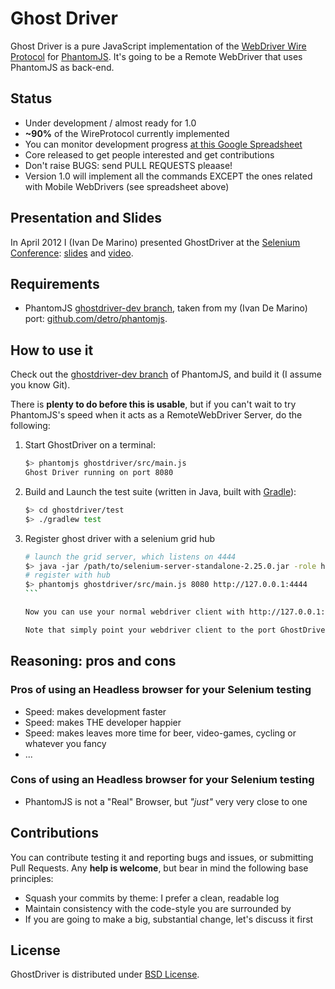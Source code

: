 # Ghost Driver

Ghost Driver is a pure JavaScript implementation of the
[WebDriver Wire Protocol](http://code.google.com/p/selenium/wiki/JsonWireProtocol)
for [PhantomJS](http://phantomjs.org/).
It's going to be a Remote WebDriver that uses PhantomJS as back-end.

## Status

* Under development / almost ready for 1.0
* **~90%** of the WireProtocol currently implemented
* You can monitor development progress [at this Google Spreadsheet](https://docs.google.com/spreadsheet/ccc?key=0Am63grtxc7bDdGNqX1ZPX2VoZlE2ZHZhd09lNDkzbkE)
* Core released to get people interested and get contributions
* Don't raise BUGS: send PULL REQUESTS pleaase!
* Version 1.0 will implement all the commands EXCEPT the ones related with Mobile WebDrivers (see spreadsheet above)

## Presentation and Slides

In April 2012 I (Ivan De Marino) presented GhostDriver at the
[Selenium Conference](http://www.seleniumconf.org/speakers/#IDM):
[slides](http://cdn.ivandemarino.me/slides/speed_up_selenium_with_phantomjs/index.html)
and
[video](http://blog.ivandemarino.me/2012/05/01/Me-the-Selenium-Conference-2012).

## Requirements

* PhantomJS [ghostdriver-dev branch](https://github.com/detro/phantomjs/tree/ghostdriver-dev),
taken from my (Ivan De Marino) port: [github.com/detro/phantomjs](https://github.com/detro/phantomjs).

## How to use it

Check out the [ghostdriver-dev branch](https://github.com/detro/phantomjs/tree/ghostdriver-dev)
of PhantomJS, and build it (I assume you know Git).

There is **plenty to do before this is usable**, but if you can't wait to try
PhantomJS's speed when it acts as a RemoteWebDriver Server, do the following:

1. Start GhostDriver on a terminal:

    ```bash
    $> phantomjs ghostdriver/src/main.js
    Ghost Driver running on port 8080
    ```

2. Build and Launch the test suite (written in Java, built with [Gradle](http://www.gradle.org/)):

    ```bash
    $> cd ghostdriver/test
    $> ./gradlew test
    ```

3. Register ghost driver with a selenium grid hub

    ````bash
    # launch the grid server, which listens on 4444
    $> java -jar /path/to/selenium-server-standalone-2.25.0.jar -role hub
    # register with hub
    $> phantomjs ghostdriver/src/main.js 8080 http://127.0.0.1:4444
    ```

    Now you can use your normal webdriver client with http://127.0.0.1:4444 and just request browserName: phantomjs!

    Note that simply point your webdriver client to the port GhostDriver listens to also works.

## Reasoning: pros and cons

### Pros of using an Headless browser for your Selenium testing
* Speed: makes development faster
* Speed: makes THE developer happier
* Speed: makes leaves more time for beer, video-games, cycling or whatever you fancy
* ...

### Cons of using an Headless browser for your Selenium testing
* PhantomJS is not a "Real" Browser, but _"just"_ very very close to one

## Contributions

You can contribute testing it and reporting bugs and issues, or submitting Pull Requests.
Any **help is welcome**, but bear in mind the following base principles:

* Squash your commits by theme: I prefer a clean, readable log
* Maintain consistency with the code-style you are surrounded by
* If you are going to make a big, substantial change, let's discuss it first

## License
GhostDriver is distributed under [BSD License](http://www.opensource.org/licenses/BSD-2-Clause).

